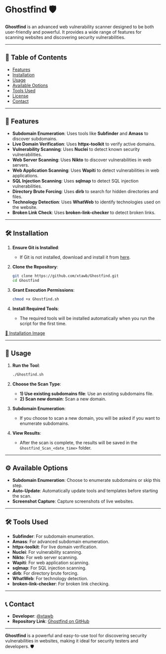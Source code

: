 # Ghostfind 🛡️

**Ghostfind** is an advanced web vulnerability scanner designed to be both user-friendly and powerful. It provides a wide range of features for scanning websites and discovering security vulnerabilities.

---

## 📜 Table of Contents

- [Features](#-features)
- [Installation](#-installation)
- [Usage](#-usage)
- [Available Options](#-available-options)
- [Tools Used](#-tools-used)
- [License](#-license)
- [Contact](#-contact)

---

## 🌟 Features

- **Subdomain Enumeration**: Uses tools like **Subfinder** and **Amass** to discover subdomains.
- **Live Domain Verification**: Uses **httpx-toolkit** to verify active domains.
- **Vulnerability Scanning**: Uses **Nuclei** to detect known security vulnerabilities.
- **Web Server Scanning**: Uses **Nikto** to discover vulnerabilities in web servers.
- **Web Application Scanning**: Uses **Wapiti** to detect vulnerabilities in web applications.
- **SQL Injection Scanning**: Uses **sqlmap** to detect SQL injection vulnerabilities.
- **Directory Brute Forcing**: Uses **dirb** to search for hidden directories and files.
- **Technology Detection**: Uses **WhatWeb** to identify technologies used on the website.
- **Broken Link Check**: Uses **broken-link-checker** to detect broken links.

---

## 🛠️ Installation

1. **Ensure Git is Installed**:
   - If Git is not installed, download and install it from [here](https://git-scm.com/).

2. **Clone the Repository**:
   ```bash
   git clone https://github.com/xtawb/Ghostfind.git
   cd Ghostfind
   ```

3. **Grant Execution Permissions**:
   ```bash
   chmod +x Ghostfind.sh
   ```

4. **Install Required Tools**:
   - The required tools will be installed automatically when you run the script for the first time.

[🔗 Installation Image](https://i.postimg.cc/Bb04qdR8/Ghostfind.png)

---

## 🚀 Usage

1. **Run the Tool**:
   ```bash
   ./Ghostfind.sh
   ```

2. **Choose the Scan Type**:
   - **1) Use existing subdomains file**: Use an existing subdomains file.
   - **2) Scan new domain**: Scan a new domain.

3. **Subdomain Enumeration**:
   - If you choose to scan a new domain, you will be asked if you want to enumerate subdomains.

4. **View Results**:
   - After the scan is complete, the results will be saved in the `Ghostfind_Scan_<date_time>` folder.

---

## ⚙️ Available Options

- **Subdomain Enumeration**: Choose to enumerate subdomains or skip this step.
- **Auto-Update**: Automatically update tools and templates before starting the scan.
- **Screenshot Capture**: Capture screenshots of live websites.

---

## 🛠️ Tools Used

- **Subfinder**: For subdomain enumeration.
- **Amass**: For advanced subdomain enumeration.
- **httpx-toolkit**: For live domain verification.
- **Nuclei**: For vulnerability scanning.
- **Nikto**: For web server scanning.
- **Wapiti**: For web application scanning.
- **sqlmap**: For SQL injection scanning.
- **dirb**: For directory brute forcing.
- **WhatWeb**: For technology detection.
- **broken-link-checker**: For broken link checking.

---

## 📞 Contact

- **Developer**: [@xtawb](https://linktr.ee/xtawb)
- **Repository Link**: [Ghostfind on GitHub](https://github.com/xtawb/Ghostfind)
---

**Ghostfind** is a powerful and easy-to-use tool for discovering security vulnerabilities in websites, making it ideal for security testers and developers. 🛡️

